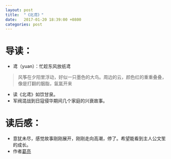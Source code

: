 ```yaml
---
layout: post
title:  "《北鸢》"
date:   2017-01-20 18:39:00 +0800
categories: post
---
```

# 导读：
* 鸢（yuan）：忙趁东风放纸鸢
> 风筝在夕阳里浮动，好似一只墨色的大鸟。周边的云，颜色红的重重叠叠，像是打翻的胭脂，氤氲开来
* 读《北鸢》如饮甘泉。
* 军阀混战到日寇侵华期间几个家庭的兴衰故事。

# 读后感：
* 意犹未尽，感觉故事刚刚展开，刚刚走向高潮，停了。希望能看到主人公文笙的成长。
* 作者[葛亮](http://chi.hkbu.edu.hk/teachers/gel.html)